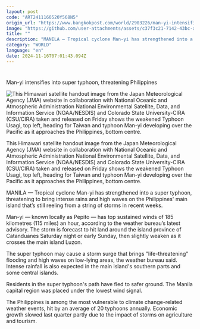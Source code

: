 ```yaml
---
layout: post
code: "ART2411160520Y568N5"
origin_url: "https://www.bangkokpost.com/world/2903226/man-yi-intensifies-into-super-typhoon-threatening-philippines"
image: "https://github.com/user-attachments/assets/c37f3c21-7142-43bc-a12c-49140f1025cd"
title: ""
description: "MANILA — Tropical cyclone Man-yi has strengthened into a super typhoon, threatening to bring intense rains and high waves on the Philippines"
category: "WORLD"
language: "en"
date: 2024-11-16T07:01:43.094Z
---
```


# 

Man-yi intensifies into super typhoon, threatening Philippines

![This Himawari satellite handout image from the Japan Meteorological Agency (JMA) website in collaboration with National Oceanic and Atmospheric Administration National Environmental Satellite, Data, and Information Service (NOAA/NESDIS) and Colorado State University-CIRA (CSU/CIRA) taken and released on Friday shows the weakened Typhoon Usagi, top left, heading for Taiwan and typhoon Man-yi developing over the Pacific as it approaches the Philippines, bottom centre.](https://github.com/user-attachments/assets/ce11d61a-a914-4c83-81ff-b5aaf32b86c2)

This Himawari satellite handout image from the Japan Meteorological Agency (JMA) website in collaboration with National Oceanic and Atmospheric Administration National Environmental Satellite, Data, and Information Service (NOAA/NESDIS) and Colorado State University-CIRA (CSU/CIRA) taken and released on Friday shows the weakened Typhoon Usagi, top left, heading for Taiwan and typhoon Man-yi developing over the Pacific as it approaches the Philippines, bottom centre.

MANILA — Tropical cyclone Man-yi has strengthened into a super typhoon, threatening to bring intense rains and high waves on the Philippines' main island that’s still reeling from a string of storms in recent weeks.

Man-yi — known locally as Pepito — has top sustained winds of 185 kilometres (115 miles) an hour, according to the weather bureau’s latest advisory. The storm is forecast to hit land around the island province of Catanduanes Saturday night or early Sunday, then slightly weaken as it crosses the main island Luzon.

The super typhoon may cause a storm surge that brings "life-threatening" flooding and high waves on low-lying areas, the weather bureau said. Intense rainfall is also expected in the main island's southern parts and some central islands.

Residents in the super typhoon's path have fled to safer ground. The Manila capital region was placed under the lowest wind signal.

The Philippines is among the most vulnerable to climate change-related weather events, hit by an average of 20 typhoons annually. Economic growth slowed last quarter partly due to the impact of storms on agriculture and tourism.